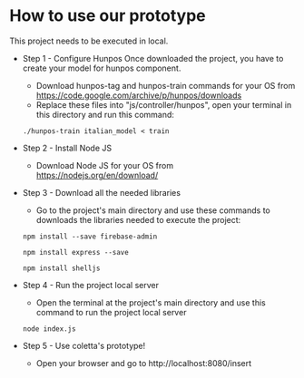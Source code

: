 # How to use our prototype
This project needs to be executed in local.
* Step 1 - Configure Hunpos
Once downloaded the project, you have to create your model for hunpos component.
  * Download hunpos-tag and hunpos-train commands for your OS from https://code.google.com/archive/p/hunpos/downloads
  * Replace these files into "js/controller/hunpos", open your terminal in this directory and run this command:
  ```
  ./hunpos-train italian_model < train
  ```
* Step 2 - Install Node JS
  * Download Node JS for your OS from https://nodejs.org/en/download/

* Step 3 -  Download all the needed libraries
  * Go to the project's main directory and use these commands to downloads the libraries needed to execute the project:
  ```
  npm install --save firebase-admin
  ```
  ```
  npm install express --save
  ```
  ```
  npm install shelljs
  ```

* Step 4 -  Run the project local server
  * Open the terminal at the project's main directory and use this command to run the project local server
  ```
  node index.js
  ```
* Step 5 -  Use coletta's prototype!
  * Open your browser and go to http://localhost:8080/insert
